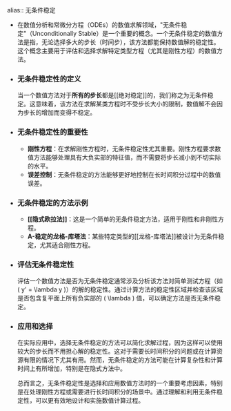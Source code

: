 alias:: 无条件稳定

- 在数值分析和常微分方程（ODEs）的数值求解领域，"无条件稳定"（Unconditionally Stable）是一个重要的概念。一个无条件稳定的数值方法是指，无论选择多大的步长（时间步），该方法都能保持数值解的稳定性。这个概念主要用于评估和选择求解特定类型方程（尤其是刚性方程）的数值方法。
- ### 无条件稳定性的定义
  当一个数值方法对于**所有的步长**都是[[绝对稳定]]的，我们称之为无条件稳定。这意味着，该方法在求解某类方程时不受步长大小的限制，数值解不会因为步长的增加而变得不稳定。
- ### 无条件稳定性的重要性
	- **刚性方程**：在求解刚性方程时，无条件稳定性尤其重要。刚性方程要求数值方法能够处理具有大负实部的特征值，而不需要将步长减小到不切实际的水平。
	- **误差控制**：无条件稳定的方法能够更好地控制在长时间积分过程中的数值误差。
- ### 无条件稳定的方法示例
	- **[[隐式欧拉法]]**：这是一个简单的无条件稳定方法，适用于刚性和非刚性方程。
	- **A-稳定的龙格-库塔法**：某些特定类型的[[龙格-库塔法]]被设计为无条件稳定，尤其适合刚性方程。
- ### 评估无条件稳定性
  评估一个数值方法是否为无条件稳定通常涉及分析该方法对简单测试方程（如 \( y' = \lambda y \)）的解的稳定性。通过计算方法的稳定性区域并检查该区域是否包含复平面上所有负实部的 \( \lambda \) 值，可以确定方法是否无条件稳定。
- ### 应用和选择
  在实际应用中，选择无条件稳定的方法可以简化求解过程，因为这样可以使用较大的步长而不用担心解的稳定性。这对于需要长时间积分的问题或在计算资源有限的情况下尤其有用。然而，无条件稳定的方法可能在计算复杂性和计算时间上有所增加，特别是在隐式方法中。
  
  总而言之，无条件稳定性是选择和应用数值方法时的一个重要考虑因素，特别是在处理刚性方程或需要进行长时间积分的场景中。通过理解和利用无条件稳定性，可以更有效地设计和实施数值计算过程。